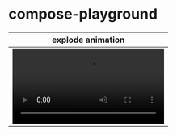 # compose-playground

| explode animation                 |
|-----------------------------------|
| ![](assets/explode-animation.mp4) |
